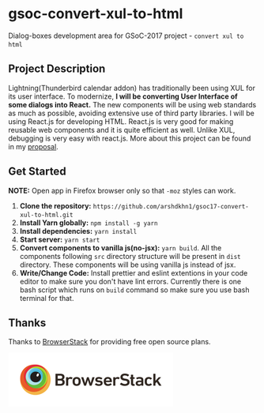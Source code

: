 # gsoc-convert-xul-to-html
Dialog-boxes development area for GSoC-2017 project - `convert xul to html`

## Project Description
Lightning(Thunderbird calendar addon) has traditionally been using XUL for its user interface. To modernize, **I will be converting User Interface of some dialogs into React.** The new components will be using web standards as much as possible, avoiding extensive use of third party libraries. I will be using React.js for developing HTML. React.js is very good for making reusable web components and it is quite efficient as well. Unlike XUL, debugging is very easy with react.js. More about this project can be found in my [proposal](https://goo.gl/Eothqj).

## Get Started
**NOTE:** Open app in Firefox browser only so that `-moz` styles can work.
1. **Clone the repository:** `https://github.com/arshdkhn1/gsoc17-convert-xul-to-html.git`
2. **Install Yarn globally:** `npm install -g yarn`
3. **Install dependencies:** `yarn install`
4. **Start server:** `yarn start`
5. **Convert components to vanilla js(no-jsx):** `yarn build`. 
All the components following `src` directory structure will be present in `dist` directory. These components will be using vanilla js instead of jsx.
6. **Write/Change Code:** Install prettier and eslint extentions in your code editor to make sure you don't have lint errors. Currently there is one bash script which runs on `build` command so make sure you use bash terminal for that.

## Thanks

Thanks to [BrowserStack](https://www.browserstack.com/) for providing free open source plans.

![BrowserStack](bslogo.png?raw=true=50x)
